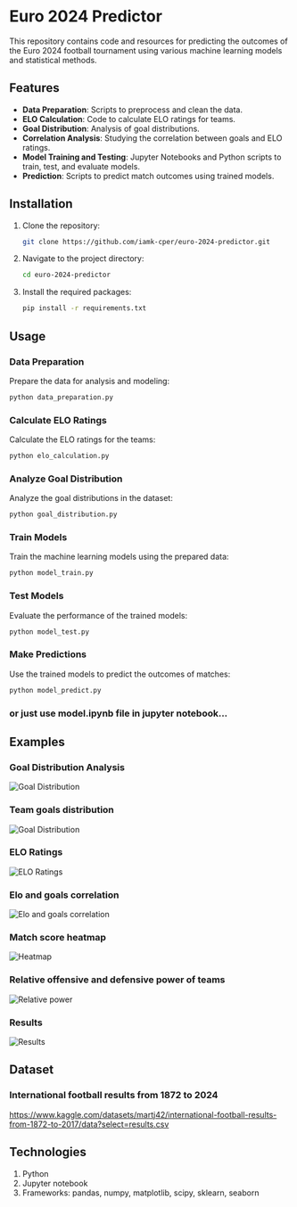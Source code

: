 
# Euro 2024 Predictor

This repository contains code and resources for predicting the outcomes of the Euro 2024 football tournament using various machine learning models and statistical methods.

## Features

- **Data Preparation**: Scripts to preprocess and clean the data.
- **ELO Calculation**: Code to calculate ELO ratings for teams.
- **Goal Distribution**: Analysis of goal distributions.
- **Correlation Analysis**: Studying the correlation between goals and ELO ratings.
- **Model Training and Testing**: Jupyter Notebooks and Python scripts to train, test, and evaluate models.
- **Prediction**: Scripts to predict match outcomes using trained models.

## Installation

1. Clone the repository:
    ```sh
    git clone https://github.com/iamk-cper/euro-2024-predictor.git
    ```
2. Navigate to the project directory:
    ```sh
    cd euro-2024-predictor
    ```
3. Install the required packages:
    ```sh
    pip install -r requirements.txt
    ```

## Usage

### Data Preparation

Prepare the data for analysis and modeling:
```sh
python data_preparation.py
```

### Calculate ELO Ratings

Calculate the ELO ratings for the teams:
```sh
python elo_calculation.py
```

### Analyze Goal Distribution

Analyze the goal distributions in the dataset:
```sh
python goal_distribution.py
```

### Train Models

Train the machine learning models using the prepared data:
```sh
python model_train.py
```

### Test Models

Evaluate the performance of the trained models:
```sh
python model_test.py
```

### Make Predictions

Use the trained models to predict the outcomes of matches:
```sh
python model_predict.py
```

### or just use model.ipynb file in jupyter notebook...

## Examples

### Goal Distribution Analysis

![Goal Distribution](assets/goals-scored-plot.png)

### Team goals distribution

![Goal Distribution](assets/team-goals-scored-plot.png)

### ELO Ratings

![ELO Ratings](assets/elo-rating.png)

### Elo and goals correlation

![Elo and goals correlation](assets/elo-goals-correlation.png)

### Match score heatmap

![Heatmap](assets/heatmap.png)

### Relative offensive and defensive power of teams

![Relative power](assets/relative-off-def-power.png)

### Results

![Results](assets/results.png)


## Dataset

### International football results from 1872 to 2024

https://www.kaggle.com/datasets/martj42/international-football-results-from-1872-to-2017/data?select=results.csv


## Technologies

1. Python
2. Jupyter notebook
3. Frameworks: pandas, numpy, matplotlib, scipy, sklearn, seaborn
